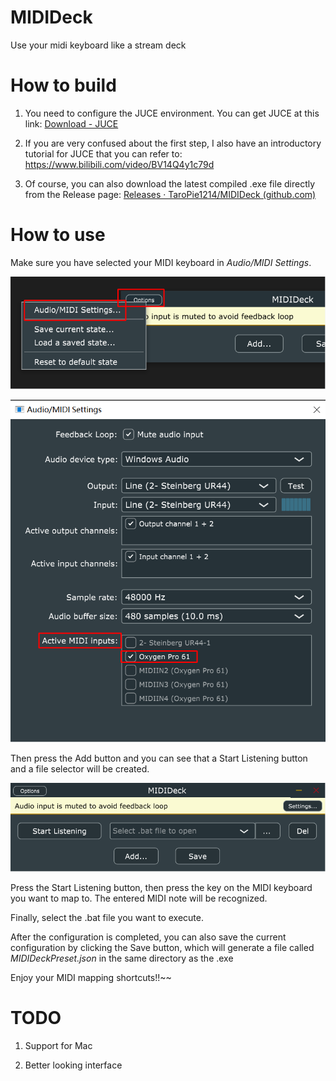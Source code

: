 # MIDIDeck

Use your midi keyboard like a stream deck

# How to build

1. You need to configure the JUCE environment. You can get JUCE at this link: [Download - JUCE](https://juce.com/download/)

2. If you are very confused about the first step, I also have an introductory tutorial for JUCE that you can refer to: https://www.bilibili.com/video/BV14Q4y1c79d

3. Of course, you can also download the latest compiled .exe file directly from the Release page: [Releases · TaroPie1214/MIDIDeck (github.com)](https://github.com/TaroPie1214/MIDIDeck/releases)

# How to use

Make sure you have selected your MIDI keyboard in *Audio/MIDI Settings*.

![](pics/Settings.png)

![](pics/MIDIInputs.png)

Then press the Add button and you can see that a Start Listening button and a file selector will be created.

![](pics/Interface.png)

Press the Start Listening button, then press the key on the MIDI keyboard you want to map to. The entered MIDI note will be recognized.

Finally, select the .bat file you want to execute.

After the configuration is completed, you can also save the current configuration by clicking the Save button, which will generate a file called *MIDIDeckPreset.json* in the same directory as the .exe

Enjoy your MIDI mapping shortcuts!!~~

# TODO

1. Support for Mac

2. Better looking interface
